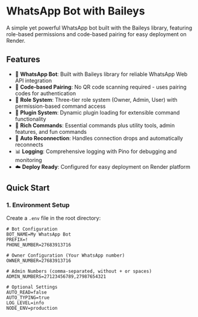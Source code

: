# WhatsApp Bot with Baileys

A simple yet powerful WhatsApp bot built with the Baileys library, featuring role-based permissions and code-based pairing for easy deployment on Render.

## Features

- 🤖 **WhatsApp Bot**: Built with Baileys library for reliable WhatsApp Web API integration
- 🔐 **Code-based Pairing**: No QR code scanning required - uses pairing codes for authentication
- 👑 **Role System**: Three-tier role system (Owner, Admin, User) with permission-based command access
- 🔌 **Plugin System**: Dynamic plugin loading for extensible command functionality
- 📱 **Rich Commands**: Essential commands plus utility tools, admin features, and fun commands
- 🔄 **Auto Reconnection**: Handles connection drops and automatically reconnects
- 📊 **Logging**: Comprehensive logging with Pino for debugging and monitoring
- ☁️ **Deploy Ready**: Configured for easy deployment on Render platform

## Quick Start

### 1. Environment Setup

Create a `.env` file in the root directory:

```env
# Bot Configuration
BOT_NAME=My WhatsApp Bot
PREFIX=!
PHONE_NUMBER=27683913716

# Owner Configuration (Your WhatsApp number)
OWNER_NUMBER=27683913716

# Admin Numbers (comma-separated, without + or spaces)
ADMIN_NUMBERS=27123456789,27987654321

# Optional Settings
AUTO_READ=false
AUTO_TYPING=true
LOG_LEVEL=info
NODE_ENV=production
